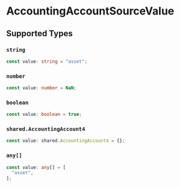 # AccountingAccountSourceValue


## Supported Types

### `string`

```typescript
const value: string = "asset";
```

### `number`

```typescript
const value: number = NaN;
```

### `boolean`

```typescript
const value: boolean = true;
```

### `shared.AccountingAccount4`

```typescript
const value: shared.AccountingAccount4 = {};
```

### `any[]`

```typescript
const value: any[] = [
  "asset",
];
```

